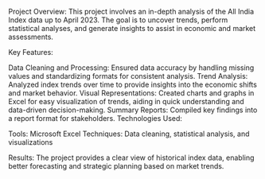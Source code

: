 Project Overview:
This project involves an in-depth analysis of the All India Index data up to April 2023. The goal is to uncover trends, perform statistical analyses, and generate insights to assist in economic and market assessments.

Key Features:

Data Cleaning and Processing: Ensured data accuracy by handling missing values and standardizing formats for consistent analysis.
Trend Analysis: Analyzed index trends over time to provide insights into the economic shifts and market behavior.
Visual Representations: Created charts and graphs in Excel for easy visualization of trends, aiding in quick understanding and data-driven decision-making.
Summary Reports: Compiled key findings into a report format for stakeholders.
Technologies Used:

Tools: Microsoft Excel
Techniques: Data cleaning, statistical analysis, and visualizations

Results:
The project provides a clear view of historical index data, enabling better forecasting and strategic planning based on market trends.
